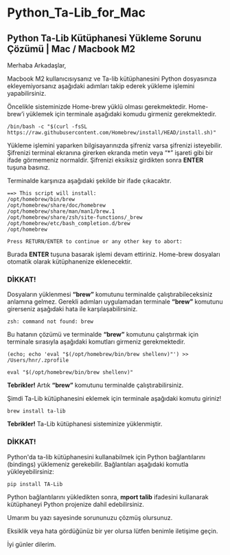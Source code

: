 # Python_Ta-Lib_for_Mac
## Python Ta-Lib Kütüphanesi Yükleme Sorunu Çözümü | Mac / Macbook M2

Merhaba Arkadaşlar, 

Macbook M2 kullanıcısıysanız ve Ta-lib kütüphanesini Python dosyasınıza ekleyemiyorsanız aşağıdaki adımları takip ederek yükleme işlemini yapabilirsiniz.

Öncelikle sisteminizde Home-brew yüklü olması gerekmektedir.
Home-brew’i yüklemek için terminale aşağıdaki komudu girmeniz gerekmektedir.

    /bin/bash -c "$(curl -fsSL https://raw.githubusercontent.com/Homebrew/install/HEAD/install.sh)"

Yükleme işlemini yaparken bilgisayarınızda şifreniz varsa şifrenizi isteyebilir. Şifrenizi terminal ekranına girerken ekranda metin veya  “*” işareti gibi bir ifade görmemeniz normaldir. Şifrenizi eksiksiz girdikten sonra **ENTER** tuşuna basınız. 

Terminalde karşınıza aşağıdaki şekilde bir ifade çıkacaktır.

    ==> This script will install:
    /opt/homebrew/bin/brew
    /opt/homebrew/share/doc/homebrew
    /opt/homebrew/share/man/man1/brew.1
    /opt/homebrew/share/zsh/site-functions/_brew
    /opt/homebrew/etc/bash_completion.d/brew
    /opt/homebrew

    Press RETURN/ENTER to continue or any other key to abort: 

Burada **ENTER** tuşuna basarak işlemi devam ettiriniz. 
Home-brew dosyaları otomatik olarak kütüphanenize eklenecektir. 

### DİKKAT!
Dosyaların yüklenmesi **“brew”** komutunu terminalde çalıştırabileceksiniz anlamına gelmez. 
Gerekli adımları uygulamadan terminale **“brew”** komutunu girerseniz aşağıdaki hata ile karşılaşabilirsiniz. 

    zsh: command not found: brew

Bu hatanın çözümü ve terminalde **“brew”** komutunu çalıştırmak için terminale sırasıyla aşağıdaki komutları girmeniz gerekmektedir.

    (echo; echo 'eval "$(/opt/homebrew/bin/brew shellenv)"') >> /Users/hnr/.zprofile

    eval "$(/opt/homebrew/bin/brew shellenv)"

**Tebrikler!** Artık **“brew”** komutunu terminalde çalıştırabilirsiniz. 

Şimdi Ta-Lib kütüphanesini eklemek için terminale aşağıdaki komutu giriniz!

    brew install ta-lib

**Tebrikler!** Ta-Lib kütüphanesi sisteminize yüklenmiştir.

### DİKKAT!
Python'da ta-lib kütüphanesini kullanabilmek için Python bağlantılarını (bindings) yüklemeniz gerekebilir. Bağlantıları aşağıdaki komutla yükleyebilirsiniz:

    pip install TA-Lib

Python bağlantılarını yükledikten sonra, **mport talib** ifadesini kullanarak kütüphaneyi Python projenize dahil edebilirsiniz.

Umarım bu yazı sayesinde sorununuzu çözmüş olursunuz. 

Eksiklik veya hata gördüğünüz bir yer olursa lütfen benimle iletişime geçin.

İyi günler dilerim.

